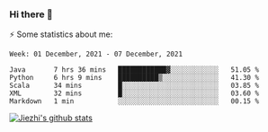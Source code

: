 ### Hi there 👋

⚡ Some statistics about me:


<!--START_SECTION:waka-->
```text
Week: 01 December, 2021 - 07 December, 2021

Java       7 hrs 36 mins   ████████████▓░░░░░░░░░░░░   51.05 % 
Python     6 hrs 9 mins    ██████████▒░░░░░░░░░░░░░░   41.30 % 
Scala      34 mins         █░░░░░░░░░░░░░░░░░░░░░░░░   03.85 % 
XML        32 mins         █░░░░░░░░░░░░░░░░░░░░░░░░   03.60 % 
Markdown   1 min           ░░░░░░░░░░░░░░░░░░░░░░░░░   00.15 % 
```
<!--END_SECTION:waka-->





[![Jiezhi's github stats](https://github-readme-stats.vercel.app/api?username=Jiezhi&show_icons=true)](https://github.com/Jiezhi/github-readme-stats)

<!--
[![Top Langs](https://github-readme-stats.vercel.app/api/top-langs/?username=Jiezhi&hide=javascript,html)](https://github.com/Jiezhi/github-readme-stats)

**Jiezhi/Jiezhi** is a ✨ _special_ ✨ repository because its `README.md` (this file) appears on your GitHub profile.

Here are some ideas to get you started:

- 🔭 I’m currently working on ...
- 🌱 I’m currently learning ...
- 👯 I’m looking to collaborate on ...
- 🤔 I’m looking for help with ...
- 💬 Ask me about ...
- 📫 How to reach me: ...
- 😄 Pronouns: ...
- ⚡ Fun fact: ...
-->

